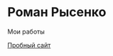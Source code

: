 
# Роман Рысенко 
Мои работы

[Пробный сайт](https://ukropspirit.github.io/%D0%9F%D1%80%D0%BE%D0%B1%D0%BD%D1%8B%D0%B9%20%D1%81%D0%B0%D0%B9%D1%82/ "Мой пробный сайт")
